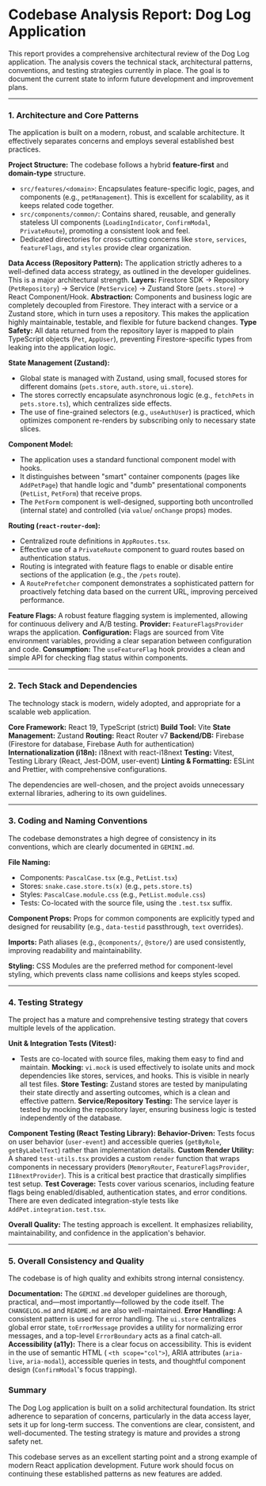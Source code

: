 # Codebase Analysis Report: Dog Log Application

This report provides a comprehensive architectural review of the Dog Log application. The analysis covers the technical
stack, architectural patterns, conventions, and testing strategies currently in place. The goal is to document the
current state to inform future development and improvement plans.

---

### 1. Architecture and Core Patterns

The application is built on a modern, robust, and scalable architecture. It effectively separates concerns and employs
several established best practices.

**Project Structure:** The codebase follows a hybrid **feature-first** and **domain-type** structure.

- `src/features/<domain>`: Encapsulates feature-specific logic, pages, and components (e.g., `petManagement`). This is
  excellent for scalability, as it keeps related code together.
- `src/components/common/`: Contains shared, reusable, and generally stateless UI components (`LoadingIndicator`,
  `ConfirmModal`, `PrivateRoute`), promoting a consistent look and feel.
- Dedicated directories for cross-cutting concerns like `store`, `services`, `featureFlags`, and `styles` provide clear
  organization.

**Data Access (Repository Pattern):** The application strictly adheres to a well-defined data access strategy, as
outlined in the developer guidelines. This is a major architectural strength.
**Layers:** Firestore SDK -> Repository (`PetRepository`) -> Service (`PetService`) -> Zustand Store (`pets.store`) ->
React Component/Hook.
**Abstraction:** Components and business logic are completely decoupled from Firestore. They interact with a service or
a Zustand store, which in turn uses a repository. This makes the application highly maintainable, testable, and flexible
for future backend changes.
**Type Safety:** All data returned from the repository layer is mapped to plain TypeScript objects (`Pet`, `AppUser`),
preventing Firestore-specific types from leaking into the application logic.

**State Management (Zustand):**

- Global state is managed with Zustand, using small, focused stores for different domains (`pets.store`, `auth.store`,
  `ui.store`).
- The stores correctly encapsulate asynchronous logic (e.g., `fetchPets` in `pets.store.ts`), which centralizes side
  effects.
- The use of fine-grained selectors (e.g., `useAuthUser`) is practiced, which optimizes component re-renders by
  subscribing only to necessary state slices.

**Component Model:**

- The application uses a standard functional component model with hooks.
- It distinguishes between "smart" container components (pages like `AddPetPage`) that handle logic and "dumb"
  presentational components (`PetList`, `PetForm`) that receive props.
- The `PetForm` component is well-designed, supporting both uncontrolled (internal state) and controlled (via `value`/
  `onChange` props) modes.

**Routing (`react-router-dom`):**

- Centralized route definitions in `AppRoutes.tsx`.
- Effective use of a `PrivateRoute` component to guard routes based on authentication status.
- Routing is integrated with feature flags to enable or disable entire sections of the application (e.g., the `/pets`
  route).
- A `RoutePrefetcher` component demonstrates a sophisticated pattern for proactively fetching data based on the current
  URL, improving perceived performance.

**Feature Flags:** A robust feature flagging system is implemented, allowing for continuous delivery and A/B testing.
**Provider:** `FeatureFlagsProvider` wraps the application.
**Configuration:** Flags are sourced from Vite environment variables, providing a clear separation between configuration
and code.
**Consumption:** The `useFeatureFlag` hook provides a clean and simple API for checking flag status within components.

---

### 2. Tech Stack and Dependencies

The technology stack is modern, widely adopted, and appropriate for a scalable web application.

**Core Framework:** React 19, TypeScript (strict)
**Build Tool:** Vite
**State Management:** Zustand
**Routing:** React Router v7
**Backend/DB:** Firebase (Firestore for database, Firebase Auth for authentication)
**Internationalization (i18n):** i18next with react-i18next
**Testing:** Vitest, Testing Library (React, Jest-DOM, user-event)
**Linting & Formatting:** ESLint and Prettier, with comprehensive configurations.

The dependencies are well-chosen, and the project avoids unnecessary external libraries, adhering to its own guidelines.

---

### 3. Coding and Naming Conventions

The codebase demonstrates a high degree of consistency in its conventions, which are clearly documented in `GEMINI.md`.

**File Naming:**

- Components: `PascalCase.tsx` (e.g., `PetList.tsx`)
- Stores: `snake.case.store.ts(x)` (e.g., `pets.store.ts`)
- Styles: `PascalCase.module.css` (e.g., `PetList.module.css`)
- Tests: Co-located with the source file, using the `.test.tsx` suffix.

**Component Props:** Props for common components are explicitly typed and designed for reusability (e.g., `data-testid`
passthrough, `text` overrides).

**Imports:** Path aliases (e.g., `@components/`, `@store/`) are used consistently, improving readability and
maintainability.

**Styling:** CSS Modules are the preferred method for component-level styling, which prevents class name collisions and
keeps styles scoped.

---

### 4. Testing Strategy

The project has a mature and comprehensive testing strategy that covers multiple levels of the application.

**Unit & Integration Tests (Vitest):**

- Tests are co-located with source files, making them easy to find and maintain.
  **Mocking:** `vi.mock` is used effectively to isolate units and mock dependencies like stores, services, and hooks.
  This is visible in nearly all test files.
  **Store Testing:** Zustand stores are tested by manipulating their state directly and asserting outcomes, which is a
  clean and effective pattern.
  **Service/Repository Testing:** The service layer is tested by mocking the repository layer, ensuring business logic
  is tested independently of the database.

**Component Testing (React Testing Library):**
**Behavior-Driven:** Tests focus on user behavior (`user-event`) and accessible queries (`getByRole`, `getByLabelText`)
rather than implementation details.
**Custom Render Utility:** A shared `test-utils.tsx` provides a custom `render` function that wraps components in
necessary providers (`MemoryRouter`, `FeatureFlagsProvider`, `I18nextProvider`). This is a critical best practice that
drastically simplifies test setup.
**Test Coverage:** Tests cover various scenarios, including feature flags being enabled/disabled, authentication states,
and error conditions. There are even dedicated integration-style tests like `AddPet.integration.test.tsx`.

**Overall Quality:** The testing approach is excellent. It emphasizes reliability, maintainability, and confidence in
the application's behavior.

---

### 5. Overall Consistency and Quality

The codebase is of high quality and exhibits strong internal consistency.

**Documentation:** The `GEMINI.md` developer guidelines are thorough, practical, and—most importantly—followed by the
code itself. The `CHANGELOG.md` and `README.md` are also well-maintained.
**Error Handling:** A consistent pattern is used for error handling. The `ui.store` centralizes global error state,
`toErrorMessage` provides a utility for normalizing error messages, and a top-level `ErrorBoundary` acts as a final
catch-all.
**Accessibility (a11y):** There is a clear focus on accessibility. This is evident in the use of semantic HTML (
`<th scope="col">`), ARIA attributes (`aria-live`, `aria-modal`), accessible queries in tests, and thoughtful component
design (`ConfirmModal`'s focus trapping).

### Summary

The Dog Log application is built on a solid architectural foundation. Its strict adherence to separation of concerns,
particularly in the data access layer, sets it up for long-term success. The conventions are clear, consistent, and
well-documented. The testing strategy is mature and provides a strong safety net.

This codebase serves as an excellent starting point and a strong example of modern React application development. Future
work should focus on continuing these established patterns as new features are added.
